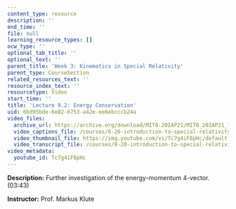 ```yaml
---
content_type: resource
description: ''
end_time: ''
file: null
learning_resource_types: []
ocw_type: ''
optional_tab_title: ''
optional_text: ''
parent_title: 'Week 3: Kinematics in Special Relativity'
parent_type: CourseSection
related_resources_text: ''
resource_index_text: ''
resourcetype: Video
start_time: ''
title: 'Lecture 9.2: Energy Conservation'
uid: 6bd95bde-6e82-6753-a42e-ee6ebcccb24a
video_files:
  archive_url: https://archive.org/download/MIT8.20IAP21/MIT8_20IAP21_lec09-2_300k.mp4
  video_captions_file: /courses/8-20-introduction-to-special-relativity-january-iap-2021/6f1e39a8d6a0530eb1f221141cb6c9cd_Tc7g4iF8pHc.vtt
  video_thumbnail_file: https://img.youtube.com/vi/Tc7g4iF8pHc/default.jpg
  video_transcript_file: /courses/8-20-introduction-to-special-relativity-january-iap-2021/692ccd8b21e8f39754a69a8682e10f6f_Tc7g4iF8pHc.pdf
video_metadata:
  youtube_id: Tc7g4iF8pHc
---
```


**Description:** Further investigation of the energy-momentum 4-vector. (03:43)

**Instructor:** Prof. Markus Klute



